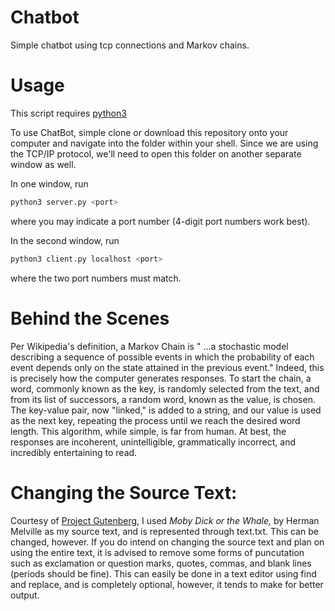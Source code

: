 # Chatbot
Simple chatbot using tcp connections and Markov chains.

# Usage
This script requires [python3](https://www.python.org/)

To use ChatBot, simple clone or download this repository onto your computer and navigate into the folder within your shell.
Since we are using the TCP/IP protocol, we'll need to open this folder on another separate window as well.

In one window, run
```bash
python3 server.py <port>
```
where you may indicate a port number (4-digit port numbers work best).

In the second window, run
```bash
python3 client.py localhost <port>
```
where the two port numbers must match.

# Behind the Scenes
Per Wikipedia's definition, a Markov Chain is " ...a stochastic model describing a sequence of possible events in which the probability of each event depends only on the state attained in the previous event." Indeed, this is precisely how the computer generates responses. To start the chain, a word, commonly known as the key, is randomly selected from the text, and from its list of successors, a random word, known as the value, is chosen. The key-value pair, now "linked," is added to a string, and our value is used as the next key, repeating the process until we reach the desired word length. This algorithm, while simple, is far from human. At best, the responses are incoherent, unintelligible, grammatically incorrect, and incredibly entertaining to read. 

# Changing the Source Text:
Courtesy of [Project Gutenberg](https://www.gutenberg.org/ebooks/), I used *Moby Dick or the Whale,* by Herman Melville as my source text, and is represented through text.txt. This can be changed, however. If you do intend on changing the source text and plan on using the entire text, it is advised to remove some forms of puncutation such as exclamation or question marks, quotes, commas, and blank lines (periods should be fine). This can easily be done in a text editor using find and replace, and is completely optional, however, it tends to make for better output.
